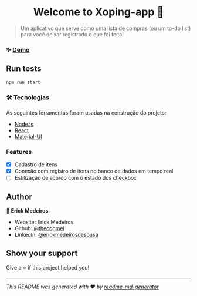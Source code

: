 <h1 align="center">Welcome to Xoping-app 👋</h1>
<p>
</p>

> Um aplicativo que serve como uma lista de compras (ou um to-do list) para você deixar registrado o que foi feito!

### ✨ [Demo](https://www.twitch.tv/)

## Run tests

```sh
npm run start
```

### 🛠 Tecnologias

As seguintes ferramentas foram usadas na construção do projeto:

- [Node.js](https://nodejs.org/en/)
- [React](https://pt-br.reactjs.org/)
- [Material-UI](https://material-ui.com/)

### Features

- [x] Cadastro de itens
- [x] Conexão com registro de itens no banco de dados em tempo real
- [ ] Estilização de acordo com o estado dos checkbox

## Author

👤 **Erick Medeiros**

* Website: Erick Medeiros
* Github: [@thecogmel](https://github.com/thecogmel)
* LinkedIn: [@erickmedeirosdesousa](www.linkedin.com\/in\/erickmedeirosdesousa)

## Show your support

Give a ⭐️ if this project helped you!

***
_This README was generated with ❤️ by [readme-md-generator](https://github.com/kefranabg/readme-md-generator)_